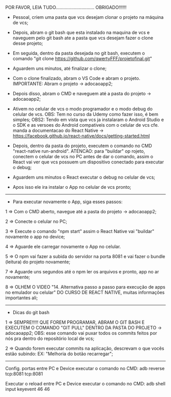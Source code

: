 POR FAVOR, LEIA TUDO.............................. OBRIGADO!!!!!!

- Pessoal, criem uma pasta que vcs desejam clonar o projeto na máquina de vcs;

- Depois, abram o git bash que esta instalado na maquina de vcs e naveguem pelo git bash ate
a pasta que vcs desejam fazer o clone desse projeto;

- Em seguida, dentro da pasta desejada no git bash, executem o comando
"git clone https://github.com/qwertyFFF/projetofinal.git"

- Aguardem uns minutos, até finalizar o clone;

- Com o clone finalizado, abram o VS Code e abram o projeto.
IMPORTANTE: Abram o projeto -> adocaoapp2;

- Depois disso, abram o CMD e naveguem até a pasta do projeto -> adocaoapp2;

- Ativem no celular de vcs o modo programador e o modo debug do celular de vcs.
OBS: Tem no curso da Udemy como fazer isso, é bem simples;
OBS2: Tendo em vista que vcs ja instalaram o Android Studio e o SDK e as versoes do Android
compativeis com o celular de vcs cfe. manda a documentacao do
React Native -> https://facebook.github.io/react-native/docs/getting-started.html

- Depois, dentro da pasta do projeto, executem o comando no CMD
"react-native run-android".
ATENCAO: para "buildar" op rojeto, conectem o celular de vcs no PC antes de dar o comando,
assim o React vai ver que vcs possuem um dispositivo conectado para executar o debug;

- Aguardem uns minutos o React executar o debug no celular de vcs;

- Apos isso ele ira instalar o App no celular de vcs  pronto;

---------------------------------------------------------------------------------------------------------------------------------------

- Para executar novamente o App, siga esses passos:

1 => Com o CMD aberto, navegue até a pasta do projeto -> adocaoapp2;

2 => Conecte o celular no PC;

3 => Execute o comando "npm start" assim o React Native vai "buildar"
novamente o app no device;

4 => Aguarde ele carregar novamente o App no celular.

5 => O npm vai fazer a subida do servidor na porta 8081 e vai fazer o bundle (leitura) do
projeto novamente;

7 => Aguarde uns segundos até o npm ler os arquivos e pronto, app no ar novamente;

8 => OLHEM O VIDEO "14. Alternativa passo a passo para execução de apps no emulador ou celular"
DO CURSO DE REACT NATIVE, muitas informações importantes ali;

---------------------------------------------------------------------------------------------------------------------------------------

- Dicas do git bash

1 => SEMPRE!!!!! QUE FOREM PROGRAMAR, ABRAM O GIT BASH E EXECUTEM O COMANDO
"GIT PULL" DENTRO DA PASTA DO PROJETO -> adocaoapp2;
OBS: esse comando vai puxar todos os commits feitos por nós pra dentro do repositório
local de vcs;

2 => Quando forem executar commits na aplicação, descrevam o que vocês estão subindo:
EX: "Melhoria do botão recarregar";

---------------------------------------------------------------------------------------------------------------------------------------

Config. portas entre PC e Device executar o comando no CMD: adb reverse tcp:8081 tcp:8081

Executar o reload entre PC e Device executar o comando no CMD: adb shell input keyevent 46 46
